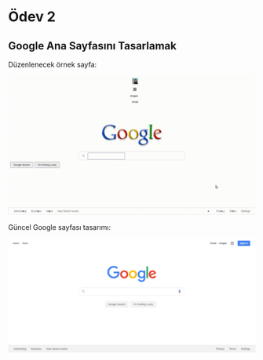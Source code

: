 # Ödev 2

## Google Ana Sayfasını Tasarlamak

Düzenlenecek örnek sayfa:

![googlehomepage](https://raw.githubusercontent.com/Kodluyoruz/taskforce/main/css/odev2/figures/googlehomepage.gif)

Güncel Google sayfası tasarımı:

![Google Homepage](https://raw.githubusercontent.com/Kodluyoruz/taskforce/main/css/odev2/figures/googlehomepage.png)
